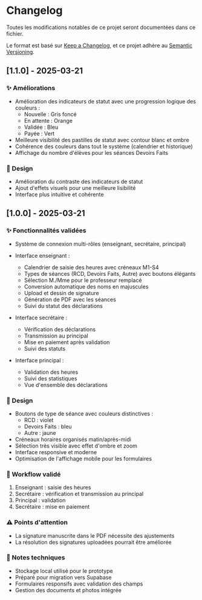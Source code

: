 
# Changelog
Toutes les modifications notables de ce projet seront documentées dans ce fichier.

Le format est basé sur [Keep a Changelog](https://keepachangelog.com/fr/1.1.0/),
et ce projet adhère au [Semantic Versioning](https://semver.org/spec/v2.0.0.html).

## [1.1.0] - 2025-03-21

### ✨ Améliorations
- Amélioration des indicateurs de statut avec une progression logique des couleurs :
  * Nouvelle : Gris foncé
  * En attente : Orange
  * Validée : Bleu
  * Payée : Vert
- Meilleure visibilité des pastilles de statut avec contour blanc et ombre
- Cohérence des couleurs dans tout le système (calendrier et historique)
- Affichage du nombre d'élèves pour les séances Devoirs Faits

### 🎨 Design
- Amélioration du contraste des indicateurs de statut
- Ajout d'effets visuels pour une meilleure lisibilité
- Interface plus intuitive et cohérente

## [1.0.0] - 2025-03-21

### ✨ Fonctionnalités validées
- Système de connexion multi-rôles (enseignant, secrétaire, principal)
- Interface enseignant :
  * Calendrier de saisie des heures avec créneaux M1-S4
  * Types de séances (RCD, Devoirs Faits, Autre) avec boutons élégants
  * Sélection M./Mme pour le professeur remplacé
  * Conversion automatique des noms en majuscules
  * Upload et dessin de signature
  * Génération de PDF avec les séances
  * Suivi du statut des déclarations

- Interface secrétaire :
  * Vérification des déclarations
  * Transmission au principal
  * Mise en paiement après validation
  * Suivi des statuts

- Interface principal :
  * Validation des heures
  * Suivi des statistiques
  * Vue d'ensemble des déclarations

### 🎨 Design
- Boutons de type de séance avec couleurs distinctives :
  * RCD : violet
  * Devoirs Faits : bleu
  * Autre : jaune
- Créneaux horaires organisés matin/après-midi
- Sélection très visible avec effet d'ombre et zoom
- Interface responsive et moderne
- Optimisation de l'affichage mobile pour les formulaires

### 🔄 Workflow validé
1. Enseignant : saisie des heures
2. Secrétaire : vérification et transmission au principal
3. Principal : validation
4. Secrétaire : mise en paiement

### ⚠️ Points d'attention
- La signature manuscrite dans le PDF nécessite des ajustements
- La résolution des signatures uploadées pourrait être améliorée

### 📝 Notes techniques
- Stockage local utilisé pour le prototype
- Préparé pour migration vers Supabase
- Formulaires responsifs avec validation des champs
- Gestion des documents et photos intégrée
